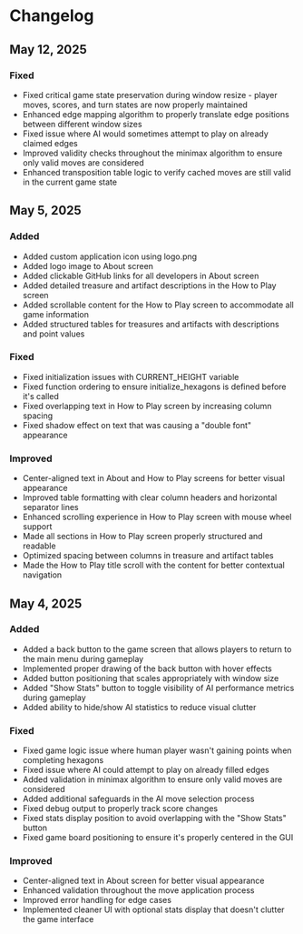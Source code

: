 # Changelog

## May 12, 2025

### Fixed
- Fixed critical game state preservation during window resize - player moves, scores, and turn states are now properly maintained
- Enhanced edge mapping algorithm to properly translate edge positions between different window sizes
- Fixed issue where AI would sometimes attempt to play on already claimed edges
- Improved validity checks throughout the minimax algorithm to ensure only valid moves are considered
- Enhanced transposition table logic to verify cached moves are still valid in the current game state

## May 5, 2025

### Added
- Added custom application icon using logo.png
- Added logo image to About screen
- Added clickable GitHub links for all developers in About screen
- Added detailed treasure and artifact descriptions in the How to Play screen
- Added scrollable content for the How to Play screen to accommodate all game information
- Added structured tables for treasures and artifacts with descriptions and point values

### Fixed
- Fixed initialization issues with CURRENT_HEIGHT variable
- Fixed function ordering to ensure initialize_hexagons is defined before it's called
- Fixed overlapping text in How to Play screen by increasing column spacing
- Fixed shadow effect on text that was causing a "double font" appearance

### Improved
- Center-aligned text in About and How to Play screens for better visual appearance
- Improved table formatting with clear column headers and horizontal separator lines
- Enhanced scrolling experience in How to Play screen with mouse wheel support
- Made all sections in How to Play screen properly structured and readable
- Optimized spacing between columns in treasure and artifact tables
- Made the How to Play title scroll with the content for better contextual navigation

## May 4, 2025

### Added
- Added a back button to the game screen that allows players to return to the main menu during gameplay
- Implemented proper drawing of the back button with hover effects
- Added button positioning that scales appropriately with window size
- Added "Show Stats" button to toggle visibility of AI performance metrics during gameplay
- Added ability to hide/show AI statistics to reduce visual clutter

### Fixed
- Fixed game logic issue where human player wasn't gaining points when completing hexagons
- Fixed issue where AI could attempt to play on already filled edges
- Added validation in minimax algorithm to ensure only valid moves are considered
- Added additional safeguards in the AI move selection process
- Fixed debug output to properly track score changes
- Fixed stats display position to avoid overlapping with the "Show Stats" button
- Fixed game board positioning to ensure it's properly centered in the GUI

### Improved
- Center-aligned text in About screen for better visual appearance
- Enhanced validation throughout the move application process
- Improved error handling for edge cases
- Implemented cleaner UI with optional stats display that doesn't clutter the game interface